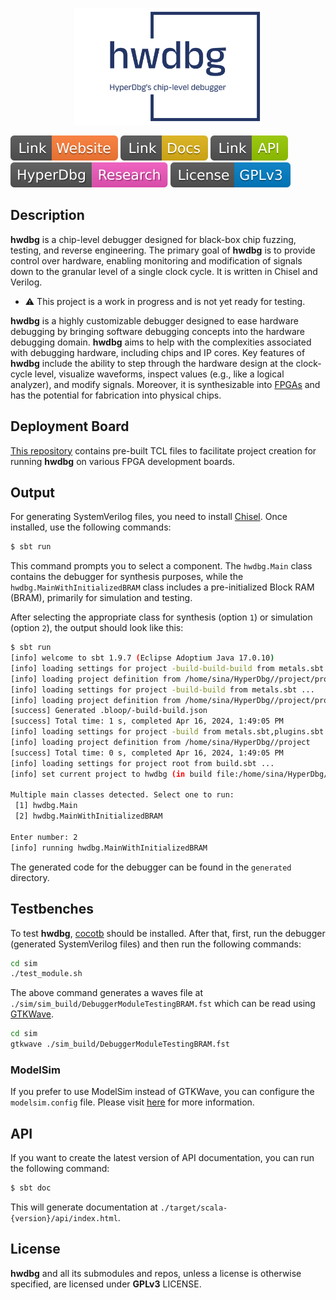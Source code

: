 <p align="center">
   <img alt="hwdbg" title="hwdbg" src="https://github.com/HyperDbg/graphics/blob/master/Logos/hwdbg/hwdbg-high-resolution-logo-transparent.png?raw=true" width="300">
</p>

<p align="left">
<a href="https://hwdbg.hyperdbg.org"><img src="https://raw.githubusercontent.com/HyperDbg/graphics/master/Badges/Link-Website-orange.svg" alt="Website"></a>
<a href="https://hwdbg.hyperdbg.org/docs"><img src="https://raw.githubusercontent.com/HyperDbg/graphics/master/Badges/Link-Docs-yellow.svg" alt="Docs"></a>
<a href="https://hwdbg.hyperdbg.org/api"><img src="https://raw.githubusercontent.com/HyperDbg/graphics/master/Badges/Link-API-green.svg" alt="API"></a>
<a href="https://research.hyperdbg.org"><img src="https://raw.githubusercontent.com/HyperDbg/graphics/master/Badges/Link-Research-pink.svg" alt="Published Researches"></a>
<a href="https://www.gnu.org/licenses/gpl-3.0"><img src="https://raw.githubusercontent.com/HyperDbg/graphics/master/Badges/License-GPLv3-blue.svg" alt="License"></a>
</p>

## Description

**hwdbg** is a chip-level debugger designed for black-box chip fuzzing, testing, and reverse engineering. The primary goal of **hwdbg** is to provide control over hardware, enabling monitoring and modification of signals down to the granular level of a single clock cycle. It is written in Chisel and Verilog.

- ⚠️ This project is a work in progress and is not yet ready for testing.

**hwdbg** is a highly customizable debugger designed to ease hardware debugging by bringing software debugging concepts into the hardware debugging domain. **hwdbg** aims to help with the complexities associated with debugging hardware, including chips and IP cores. Key features of **hwdbg** include the ability to step through the hardware design at the clock-cycle level, visualize waveforms, inspect values (e.g., like a logical analyzer), and modify signals. Moreover, it is synthesizable into [FPGAs](https://github.com/HyperDbg/hwdbg-fpga) and has the potential for fabrication into physical chips.

## Deployment Board 

[This repository](https://github.com/HyperDbg/hwdbg-fpga) contains pre-built TCL files to facilitate project creation for running **hwdbg** on various FPGA development boards.

## Output 

For generating SystemVerilog files, you need to install [Chisel](https://www.chisel-lang.org/docs/installation). Once installed, use the following commands:

```sh
$ sbt run
```

This command prompts you to select a component. The `hwdbg.Main` class contains the debugger for synthesis purposes, while the `hwdbg.MainWithInitializedBRAM` class includes a pre-initialized Block RAM (BRAM), primarily for simulation and testing.

After selecting the appropriate class for synthesis (option `1`) or simulation (option `2`), the output should look like this:

```sh
$ sbt run
[info] welcome to sbt 1.9.7 (Eclipse Adoptium Java 17.0.10)
[info] loading settings for project -build-build-build from metals.sbt ...
[info] loading project definition from /home/sina/HyperDbg//project/project/project
[info] loading settings for project -build-build from metals.sbt ...
[info] loading project definition from /home/sina/HyperDbg//project/project
[success] Generated .bloop/-build-build.json
[success] Total time: 1 s, completed Apr 16, 2024, 1:49:05 PM
[info] loading settings for project -build from metals.sbt,plugins.sbt ...
[info] loading project definition from /home/sina/HyperDbg//project
[success] Total time: 0 s, completed Apr 16, 2024, 1:49:05 PM
[info] loading settings for project root from build.sbt ...
[info] set current project to hwdbg (in build file:/home/sina/HyperDbg/hwdbg/)

Multiple main classes detected. Select one to run:
 [1] hwdbg.Main
 [2] hwdbg.MainWithInitializedBRAM

Enter number: 2
[info] running hwdbg.MainWithInitializedBRAM
```

The generated code for the debugger can be found in the `generated` directory.

## Testbenches

To test **hwdbg**, [cocotb](https://www.cocotb.org/) should be installed. After that, first, run the debugger (generated SystemVerilog files) and then run the following commands:

```sh
cd sim
./test_module.sh
```

The above command generates a waves file at `./sim/sim_build/DebuggerModuleTestingBRAM.fst` which can be read using [GTKWave](https://gtkwave.sourceforge.net/).

```sh
cd sim
gtkwave ./sim_build/DebuggerModuleTestingBRAM.fst
```

### ModelSim

If you prefer to use ModelSim instead of GTKWave, you can configure the `modelsim.config` file. Please visit <a href="https://github.com/HyperDbg/hwdbg/blob/main/sim/modelsim/README.md">here</a> for more information.

## API

If you want to create the latest version of API documentation, you can run the following command:

```sh
$ sbt doc
```

This will generate documentation at `./target/scala-{version}/api/index.html`.

## License

**hwdbg** and all its submodules and repos, unless a license is otherwise specified, are licensed under **GPLv3** LICENSE.
